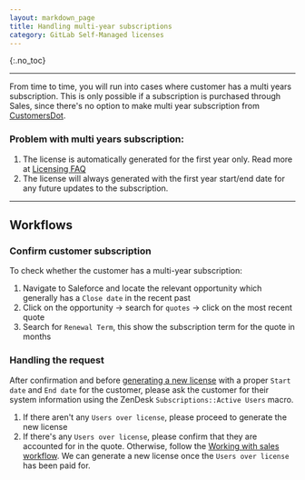 ```yaml
---
layout: markdown_page
title: Handling multi-year subscriptions
category: GitLab Self-Managed licenses
---
```


{:.no_toc}

----

From time to time, you will run into cases where customer has a multi years subscription. This is only possible if a subscription is purchased through Sales, since there's no option to make multi year subscription from [CustomersDot](https://customers.gitlab.com).

### Problem with multi years subscription:
1. The license is automatically generated for the first year only. Read more at [Licensing FAQ](https://about.gitlab.com/pricing/licensing-faq/#i-purchased-a-multi-year-subscription-why-is-my-license-only-for-1-year)
1. The license will always generated with the first year start/end date for any future updates to the subscription.

---

## Workflows

### Confirm customer subscription

To check whether the customer has a multi-year subscription:

1. Navigate to Saleforce and locate the relevant opportunity which generally has a `Close date` in the recent past
1. Click on the opportunity → search for `quotes` → click on the most recent quote
1. Search for `Renewal Term`, this show the subscription term for the quote in months

### Handling the request

After confirmation and before [generating a new license](creating_licenses.html) with a proper `Start date` and `End date` for the customer, please ask the customer for their system information using the ZenDesk `Subscriptions::Active Users` macro.

1. If there aren't any `Users over license`, please proceed to generate the new license
1. If there's any `Users over license`, please confirm that they are accounted for in the quote. Otherwise, follow the [Working with sales workflow](../working_with_sales.html). We can generate a new license once the `Users over license` has been paid for.
